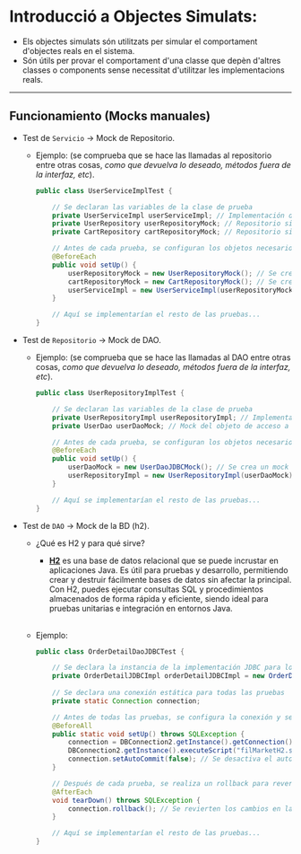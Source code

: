 # Introducció a Objectes Simulats:
   - Els objectes simulats són utilitzats per simular el comportament d'objectes reals en el sistema.
   - Són útils per provar el comportament d'una classe que depèn d'altres classes o components sense necessitat d'utilitzar les implementacions reals.

   ---

## Funcionamiento (Mocks manuales)
- Test de `Servicio` -> Mock de Repositorio.
    - Ejemplo: (se comprueba que se hace las llamadas al repositorio entre otras cosas, <i>como que devuelva lo deseado, métodos fuera de la interfaz, etc</i>).

        ```java
        public class UserServiceImplTest {

            // Se declaran las variables de la clase de prueba
            private UserServiceImpl userServiceImpl; // Implementación del servicio de usuario
            private UserRepository userRepositoryMock; // Repositorio simulado de usuario
            private CartRepository cartRepositoryMock; // Repositorio simulado de carrito

            // Antes de cada prueba, se configuran los objetos necesarios
            @BeforeEach
            public void setUp() {
                userRepositoryMock = new UserRepositoryMock(); // Se crea un mock del repositorio de usuario
                cartRepositoryMock = new CartRepositoryMock(); // Se crea un mock del repositorio de carrito
                userServiceImpl = new UserServiceImpl(userRepositoryMock, cartRepositoryMock); // Se instancia la implementación real del servicio de usuario, integrando los objetos mock
            }

            // Aquí se implementarían el resto de las pruebas...
        }
        ```

- Test de `Repositorio` -> Mock de DAO.
    - Ejemplo: (se comprueba que se hace las llamadas al DAO entre otras cosas, <i>como que devuelva lo deseado, métodos fuera de la interfaz, etc</i>).

        ```java
        public class UserRepositoryImplTest {

            // Se declaran las variables de la clase de prueba
            private UserRepositoryImpl userRepositoryImpl; // Implementación del repositorio de usuario
            private UserDao userDaoMock; // Mock del objeto de acceso a datos (DAO) de usuario

            // Antes de cada prueba, se configuran los objetos necesarios
            @BeforeEach
            public void setUp() {
                userDaoMock = new UserDaoJDBCMock(); // Se crea un mock del DAO de usuario utilizando JDBC
                userRepositoryImpl = new UserRepositoryImpl(userDaoMock); // Se instancia la implementación real del repositorio de usuario, integrando el mock del DAO
            }

            // Aquí se implementarían el resto de las pruebas...
        }
        ```
- Test de `DAO` -> Mock de la BD (h2).
    - ¿Qué es H2 y para qué sirve?
        - <b><u>H2</u></b> es una base de datos relacional que se puede incrustar en aplicaciones Java. Es útil para pruebas y desarrollo, permitiendo crear y destruir fácilmente bases de datos sin afectar la principal. Con H2, puedes ejecutar consultas SQL y procedimientos almacenados de forma rápida y eficiente, siendo ideal para pruebas unitarias e integración en entornos Java.
        
        <br>
    - Ejemplo:
        ```java
        public class OrderDetailDaoJDBCTest {

            // Se declara la instancia de la implementación JDBC para los detalles de orden
            private OrderDetailJDBCImpl orderDetailJDBCImpl = new OrderDetailJDBCImpl();
            
            // Se declara una conexión estática para todas las pruebas
            private static Connection connection;

            // Antes de todas las pruebas, se configura la conexión y se ejecuta un script de inicialización
            @BeforeAll
            public static void setUp() throws SQLException {
                connection = DBConnection2.getInstance().getConnection(); // Se obtiene una instancia de la conexión a la base de datos
                DBConnection2.getInstance().executeScript("filMarketH2.sql"); // Se ejecuta un script SQL para inicializar la base de datos
                connection.setAutoCommit(false); // Se desactiva el autocommit para las pruebas
            }

            // Después de cada prueba, se realiza un rollback para revertir los cambios en la base de datos
            @AfterEach
            void tearDown() throws SQLException {
                connection.rollback(); // Se revierten los cambios en la base de datos
            }

            // Aquí se implementarían el resto de las pruebas...
        }

        ```
